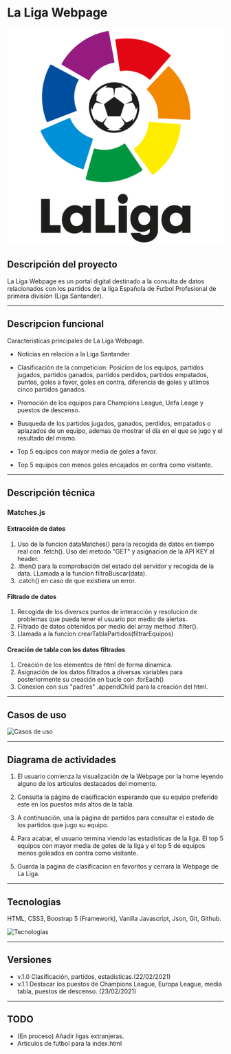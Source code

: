 # La Liga Webpage

![la liga logo](pictures/laliga-v-1200x1200.png "La Liga Logo")

## Descripción del proyecto

La Liga Webpage es un portal digital destinado a la consulta de datos relacionados con los partidos de la liga Española de Futbol Profesional de primera división (Liga Santander).

---	

## Descripcion funcional

Caracteristicas principales de La Liga Webpage.

- Noticias en relación a la Liga Santander

- Clasificación de la competicion: Posicion de los equipos, partidos jugados, partidos ganados, partidos perdidos, partidos empatados, puntos, goles a favor, goles en contra, diferencia de goles y ultimos cinco partidos ganados.

-  Promoción de los equipos para Champions League, Uefa Leage y puestos de descenso.

- Busqueda de los partidos jugados, ganados, perdidos, empatados o aplazados de un equipo, ademas de mostrar el dia en el que se jugo y el resultado del mismo.

- Top 5 equipos con mayor media de goles a favor.

- Top 5 equipos con menos goles encajados en contra como visitante.

---	

## Descripción técnica

### Matches.js

#### Extracción de datos

1. Uso de la funcion dataMatches() para la recogida de datos en tiempo real con .fetch(). Uso del metodo "GET" y asignacion de la API KEY al header.
2. .then() para la comprobación del estado del servidor y recogida de la data. LLamada a la funcion filtroBuscar(data).
3. .catch() en caso de que existiera un error.

#### Filtrado de datos

1. Recogida de los diversos puntos de interacción y resolucion de problemas que pueda tener el usuario por medio de alertas.
2. Filtrado de datos obtenidos por medio del array method .filter(). 
3. Llamada a la funcion crearTablaPartidos(filtrarEquipos)

#### Creación de tabla con los datos filtrados

1. Creación de los elementos de html de forma dinamica. 
2. Asignación de los datos filtrados a diversas variables para posteriormente su creación en bucle con .forEach()
3. Conexion con sus "padres" .appendChild para la creación del html.

---	

## Casos de uso

![Casos de uso](docs/casosDeUso.jpg "Casos de uso")

---	

## Diagrama de actividades

1. El usuario comienza la visualización de la Webpage por la home leyendo alguno de los articulos destacados del momento. 

2. Consulta la página de clasificación esperando que su equipo preferido este en los puestos más altos de la tabla.

3. A continuación, usa la página de partidos para consultar el estado de los partidos que jugo su equipo.

4. Para acabar, el usuario termina viendo las estadisticas de la liga. El top 5 equipos con mayor media de goles de la liga y el top 5 de equipos menos goleados en contra como visitante.

5. Guarda la pagina de clasificacion en favoritos y cerrara la Webpage de La Liga.

---	

## Tecnologias

HTML, CSS3, Boostrap 5 (Framework), Vanilla Javascript, Json, Git, Github.

![Tecnologias](docs/tecnologiasLaLigaWebpage.jpg "Tecnologias")

---	

## Versiones

- v.1.0 Clasificación, partidos, estadisticas.(22/02/2021)
- v.1.1 Destacar los puestos de Champions League, Europa League, media tabla, puestos de descenso. (23/02/2021)

---	

## TODO

- (En proceso) Añadir ligas extranjeras.
- Articulos de futbol para la index.html